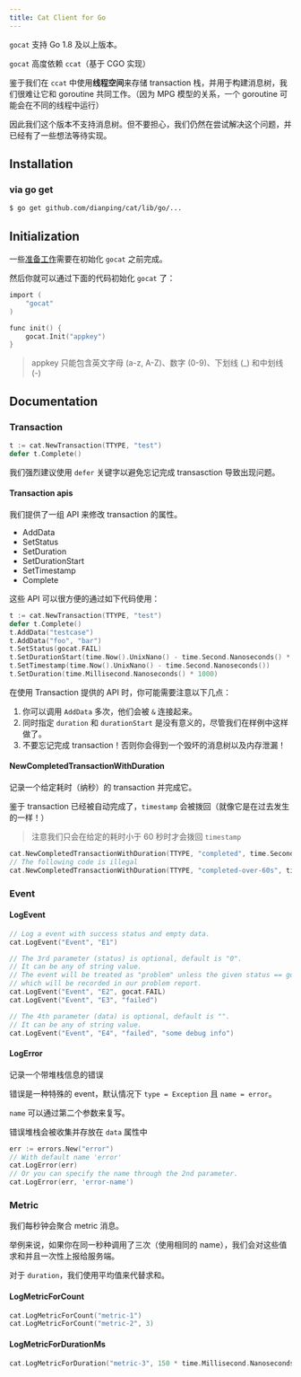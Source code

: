 ```yaml
---
title: Cat Client for Go
---
```


`gocat` 支持 Go 1.8 及以上版本。

`gocat` 高度依赖 `ccat`（基于 CGO 实现）

鉴于我们在 `ccat` 中使用**线程空间**来存储 transaction 栈，并用于构建消息树，我们很难让它和 goroutine 共同工作。（因为 MPG 模型的关系，一个 goroutine 可能会在不同的线程中运行）

因此我们这个版本不支持消息树。但不要担心，我们仍然在尝试解决这个问题，并已经有了一些想法等待实现。

## Installation

### via go get

```bash
$ go get github.com/dianping/cat/lib/go/...
```

## Initialization

一些[准备工作](../_/preparations.zh-CN.md)需要在初始化 `gocat` 之前完成。

然后你就可以通过下面的代码初始化 `gocat` 了：

```c
import (
    "gocat"
)

func init() {
    gocat.Init("appkey")
}
```

> appkey 只能包含英文字母 (a-z, A-Z)、数字 (0-9)、下划线 (\_) 和中划线 (-)

## Documentation

### Transaction

```go
t := cat.NewTransaction(TTYPE, "test")
defer t.Complete()
```

我们强烈建议使用 `defer` 关键字以避免忘记完成 transasction 导致出现问题。

#### Transaction apis

我们提供了一组 API 来修改 transaction 的属性。

* AddData
* SetStatus
* SetDuration
* SetDurationStart
* SetTimestamp
* Complete

这些 API 可以很方便的通过如下代码使用：

```go
t := cat.NewTransaction(TTYPE, "test")
defer t.Complete()
t.AddData("testcase")
t.AddData("foo", "bar")
t.SetStatus(gocat.FAIL)
t.SetDurationStart(time.Now().UnixNano() - time.Second.Nanoseconds() * 5)
t.SetTimestamp(time.Now().UnixNano() - time.Second.Nanoseconds())
t.SetDuration(time.Millisecond.Nanoseconds() * 1000)
```

在使用 Transaction 提供的 API 时，你可能需要注意以下几点：

1. 你可以调用 `AddData` 多次，他们会被 `&` 连接起来。
2. 同时指定 `duration` 和 `durationStart` 是没有意义的，尽管我们在样例中这样做了。
3. 不要忘记完成 transaction！否则你会得到一个毁坏的消息树以及内存泄漏！

#### NewCompletedTransactionWithDuration

记录一个给定耗时（纳秒）的 transaction 并完成它。

鉴于 transaction 已经被自动完成了，`timestamp` 会被拨回（就像它是在过去发生的一样！）

> 注意我们只会在给定的耗时小于 60 秒时才会拨回 `timestamp`

```go
cat.NewCompletedTransactionWithDuration(TTYPE, "completed", time.Second.Nanoseconds() * 24)
// The following code is illegal
cat.NewCompletedTransactionWithDuration(TTYPE, "completed-over-60s", time.Second.Nanoseconds() * 65)
```

### Event

#### LogEvent

```go
// Log a event with success status and empty data.
cat.LogEvent("Event", "E1")

// The 3rd parameter (status) is optional, default is "0".
// It can be any of string value.
// The event will be treated as "problem" unless the given status == gocat.SUCCESS ("0")
// which will be recorded in our problem report.
cat.LogEvent("Event", "E2", gocat.FAIL)
cat.LogEvent("Event", "E3", "failed")

// The 4th parameter (data) is optional, default is "".
// It can be any of string value.
cat.LogEvent("Event", "E4", "failed", "some debug info")

```

#### LogError

记录一个带堆栈信息的错误

错误是一种特殊的 event，默认情况下 `type = Exception` 且 `name = error`。

`name` 可以通过第二个参数来复写。

错误堆栈会被收集并存放在 `data` 属性中

```go
err := errors.New("error")
// With default name 'error'
cat.LogError(err)
// Or you can specify the name through the 2nd parameter.
cat.LogError(err, 'error-name')
```

### Metric

我们每秒钟会聚合 metric 消息。

举例来说，如果你在同一秒种调用了三次（使用相同的 name），我们会对这些值求和并且一次性上报给服务端。

对于 `duration`，我们使用平均值来代替求和。

#### LogMetricForCount

```go
cat.LogMetricForCount("metric-1")
cat.LogMetricForCount("metric-2", 3)
```

#### LogMetricForDurationMs
```go
cat.LogMetricForDuration("metric-3", 150 * time.Millisecond.Nanoseconds())
```